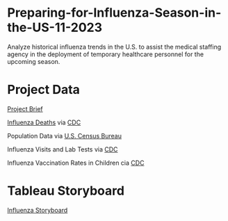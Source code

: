 # Preparing-for-Influenza-Season-in-the-US-11-2023
Analyze historical influenza trends in the U.S. to assist the medical staffing agency in the deployment of temporary healthcare personnel for the upcoming season.

# Project Data
[Project Brief](https://github.com/Janelle210/Preparing-for-Influenza-Season-in-the-US-11-2023/blob/main/A1-A2-data-immersion-project-brief.pdf)

[Influenza Deaths](https://github.com/Janelle210/Preparing-for-Influenza-Season-in-the-US-11-2023/blob/main/Influenza%20data/CDC_Influenza_Deaths_edited.xlsx) via [CDC](https://wonder.cdc.gov/ucd-icd10.html)

Population Data via [U.S. Census Bureau](https://data.census.gov/)

Influenza Visits and Lab Tests via [CDC](https://gis.cdc.gov/grasp/fluview/fluportaldashboard.html)

Influenza Vaccination Rates in Children cia [CDC](https://www.cdc.gov/vaccines/imz-managers/nis/about.html)



# Tableau Storyboard
[Influenza Storyboard](https://public.tableau.com/views/InfluenzaStoryboard_16992224595230/InfluenzaStoryboard?:language=en-US&:sid=&:display_count=n&:origin=viz_share_link)


